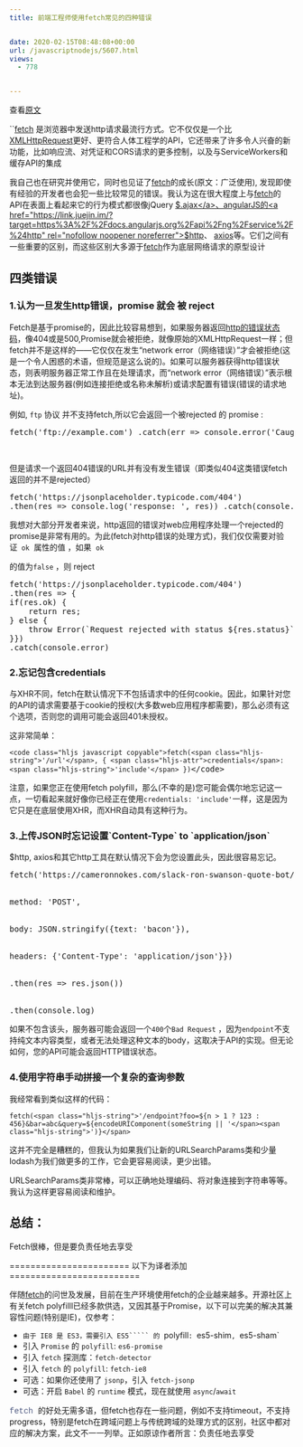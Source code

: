 ```yaml
---
title: 前端工程师使用fetch常见的四种错误


date: 2020-02-15T08:48:08+00:00
url: /javascriptnodejs/5607.html
views:
  - 778


---
```

查看<a href="https://link.juejin.im/?target=https%3A%2F%2Fmedium.com%2Fcameron-nokes%2F4-common-mistakes-front-end-developers-make-when-using-fetch-1f974f9d1aa1" rel="nofollow noopener noreferrer">原文</a>

``<a href="https://link.juejin.im/?target=https%3A%2F%2Fdeveloper.mozilla.org%2Fen-US%2Fdocs%2FWeb%2FAPI%2FFetch_API%2FUsing_Fetch" rel="nofollow noopener noreferrer">fetch</a> 是浏览器中发送http请求最流行方式。它不仅仅是一个比<a href="https://link.juejin.im/?target=https%3A%2F%2Fdeveloper.mozilla.org%2Fen-US%2Fdocs%2FWeb%2FAPI%2FXMLHttpRequest" rel="nofollow noopener noreferrer">XMLHttpRequest</a>更好、更符合人体工程学的API，它还带来了许多令人兴奋的新功能，比如响应流、对凭证和CORS请求的更多控制，以及与ServiceWorkers和缓存API的集成

我自己也在研究并使用它，同时也见证了<a href="https://link.juejin.im/?target=https%3A%2F%2Fdeveloper.mozilla.org%2Fen-US%2Fdocs%2FWeb%2FAPI%2FFetch_API%2FUsing_Fetch" rel="nofollow noopener noreferrer">fetch</a>的成长(原文：广泛使用), 发现即使有经验的开发者也会犯一些比较常见的错误。我认为这在很大程度上与<a href="https://link.juejin.im/?target=https%3A%2F%2Fdeveloper.mozilla.org%2Fen-US%2Fdocs%2FWeb%2FAPI%2FFetch_API%2FUsing_Fetch" rel="nofollow noopener noreferrer">fetch</a>的API在表面上看起来它的行为模式都很像jQuery <a href="https://link.juejin.im/?target=http%3A%2F%2Fapi.jquery.com%2Fjquery.ajax%2F" rel="nofollow noopener noreferrer">$.ajax</a>、angularJS的<a href="https://link.juejin.im/?target=https%3A%2F%2Fdocs.angularjs.org%2Fapi%2Fng%2Fservice%2F%24http" rel="nofollow noopener noreferrer">$http</a>、 <a href="https://link.juejin.im/?target=https%3A%2F%2Fgithub.com%2Faxios%2Faxios" rel="nofollow noopener noreferrer">axios</a>等。它们之间有一些重要的区别，而这些区别大多源于<a href="https://link.juejin.im/?target=https%3A%2F%2Fdeveloper.mozilla.org%2Fen-US%2Fdocs%2FWeb%2FAPI%2FFetch_API%2FUsing_Fetch" rel="nofollow noopener noreferrer">fetch</a>作为底层网络请求的原型设计

## 四类错误

### <a name="t0"></a><a name="t0"></a>1.认为一旦发生http错误，promise 就会 被 reject

Fetch是基于promise的，因此比较容易想到，如果服务器返回<a href="https://link.juejin.im/?target=https%3A%2F%2Fdeveloper.mozilla.org%2Fzh-CN%2Fdocs%2FWeb%2FHTTP%2FStatus" rel="nofollow noopener noreferrer">http的错误状态码</a>，像404或是500,Promise就会被拒绝，就像原始的XMLHttpRequest一样；但fetch并不是这样的——它仅仅在发生“network error（网络错误）”才会被拒绝(这是一个令人困惑的术语，但规范是这么说的)。如果可以服务器获得http错误状态，则表明服务器正常工作且在处理请求，而“network error（网络错误）”表示根本无法到达服务器(例如连接拒绝或名称未解析)或请求配置有错误(错误的请求地址)。

例如, `ftp` 协议 并不支持fetch,所以它会返回一个被rejected 的 promise :

<pre class="EnlighterJSRAW" data-enlighter-language="null">fetch('ftp://example.com') .catch(err =&gt; console.error('Caught error: ', err))</pre>

&nbsp;

但是请求一个返回404错误的URL并有没有发生错误（即类似404这类错误fetch返回的并不是rejected）

<pre class="EnlighterJSRAW" data-enlighter-language="null">fetch('https://jsonplaceholder.typicode.com/404')
.then(res =&gt; console.log('response: ', res)) .catch(console.error)</pre>

我想对大部分开发者来说，http返回的错误对web应用程序处理一个rejected的promise是非常有用的。为此(fetch对http错误的处理方式)，我们仅仅需要对验证` ok`  属性的值 ，如果  `ok`

的值为`false` ，则 reject

<pre class="EnlighterJSRAW" data-enlighter-language="null">fetch('https://jsonplaceholder.typicode.com/404')
.then(res =&gt; {
if(res.ok) {
    return res;
} else {
    throw Error(`Request rejected with status ${res.status}`);
}})
.catch(console.error)</pre>

### <a name="t1"></a><a name="t1"></a>2.忘记包含credentials

与XHR不同，fetch在默认情况下不包括请求中的任何cookie。因此，如果针对您的API的请求需要基于cookie的授权(大多数web应用程序都需要)，那么必须有这个选项，否则您的调用可能会返回401未授权。

这非常简单：

<pre><code class="language-javascript hljs">&lt;code class="hljs javascript copyable">fetch(&lt;span class="hljs-string">'/url'&lt;/span>, { &lt;span class="hljs-attr">credentials&lt;/span>: &lt;span class="hljs-string">'include'&lt;/span> })</code>&lt;/code></pre>

注意，如果您正在使用fetch polyfill，那么(不幸的是)您可能会偶尔地忘记这一点，一切看起来就好像你已经正在使用`credentials: 'include'`一样，这是因为它只是在底层使用XHR，而XHR自动具有这种行为。

### <a name="t2"></a><a name="t2"></a>3.上传JSON时忘记设置\`Content-Type\` to \`application/json\`

$http, axios和其它http工具在默认情况下会为您设置此头，因此很容易忘记。

<pre class="EnlighterJSRAW" data-enlighter-language="null">fetch('https://cameronnokes.com/slack-ron-swanson-quote-bot/ron', {


method: 'POST',


body: JSON.stringify({text: 'bacon'}),


headers: {'Content-Type': 'application/json'}})


.then(res =&gt; res.json())


.then(console.log)</pre>

如果不包含该头，服务器可能会返回一个`400`个`Bad Request` ，因为`endpoint`不支持纯文本内容类型，或者无法处理这种文本的body，这取决于API的实现。但无论如何，您的API可能会返回HTTP错误状态。

### <a name="t3"></a><a name="t3"></a>4.使用字符串手动拼接一个复杂的查询参数

我经常看到类似这样的代码：

<pre class="hljs bash"><code class="hljs bash copyable">fetch(&lt;span class="hljs-string">'/endpoint?foo=${n &gt; 1 ? 123 : 456}&bar=abc&query=${encodeURIComponent(someString || '&lt;/span>&lt;span class="hljs-string">')}&lt;/span></code></pre>

这并不完全是糟糕的，但我认为如果我们让新的URLSearchParams类和少量lodash为我们做更多的工作，它会更容易阅读，更少出错。

URLSearchParams类非常棒，可以正确地处理编码、将对象连接到字符串等等。我认为这样更容易阅读和维护。

## 总结：

Fetch很棒，但是要负责任地去享受

======================= 以下为译者添加=========================

伴随<a href="https://link.juejin.im/?target=https%3A%2F%2Fdeveloper.mozilla.org%2Fzh-CN%2Fdocs%2FWeb%2FAPI%2FFetch_API%2FUsing_Fetch" rel="nofollow noopener noreferrer">fetch</a>的问世及发展，目前在生产环境使用fetch的企业越来越多。开源社区上有关fetch polyfilll已经多款供选，又因其基于Promise，以下可以完美的解决其兼容性问题(特别是IE)，仅参考：

  * `由于 IE8 是 ES3，需要引入 ES5````` 的 `polyfill`: `es5-shim`, `es5-sham`
  * 引入 `Promise` 的 `polyfill`: `es6-promise`
  * 引入 `fetch` 探测库：`fetch-detector`
  * 引入 `fetch` 的 `polyfill`: `fetch-ie8`
  * 可选：如果你还使用了 `jsonp`，引入 `fetch-jsonp`
  * 可选：开启 `Babel` 的 `runtime` 模式，现在就使用 `async`/`await`

<span style="color: #4e5980; font-family: Menlo, Monaco, Consolas, Courier New, monospace;">fetch </span>的好处无需多语，但fetch也存在一些问题，例如不支持timeout，不支持 progress，特别是fetch在跨域问题上与传统跨域的处理方式的区别，社区中都对应的解决方案，此文不一一列举。正如原谅作者所言：负责任地去享受